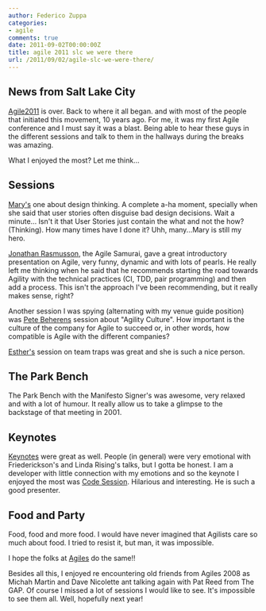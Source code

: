 ```yaml
---
author: Federico Zuppa
categories:
- agile
comments: true
date: 2011-09-02T00:00:00Z
title: agile 2011 slc we were there
url: /2011/09/02/agile-slc-we-were-there/
---
```


## News from Salt Lake City

[Agile2011](http://agile2011.agilealliance.org) is over. Back to where it all began. and with most of the people that initiated this movement, 10 years ago. For me, it was my first Agile conference and I must say it was a blast. Being able to hear these guys in the different sessions and talk to them in the hallways during the breaks was amazing.

What I enjoyed the most? Let me think...

<!--more-->

## Sessions

[Mary's](http://program2011.agilealliance.org/event/b690ae08f4f13473f126474f717e4eb9) one about design thinking. A complete a-ha moment, specially when she said that user stories often disguise bad design decisions. Wait a minute... Isn't it that User Stories just contain the what and not the how? (Thinking). How many times have I done it? Uhh, many...Mary is still my hero.

[Jonathan Rasmusson](http://program2011.agilealliance.org/event/a7d860cb8f52a5c8b7122542a78795c5), the Agile Samurai, gave a great introductory presentation on Agile, very funny, dynamic and with lots of pearls. He really left me thinking when he said that he recommends starting the road towards Agility with the technical practices (CI, TDD, pair programming) and then add a process. This isn't the approach I've been recommending, but it really makes sense, right?

Another session I was spying (alternating with my venue guide position) was [Pete Beherens](http://program2011.agilealliance.org/event/0f044b7827ea14f8c0594868db8f2c1f) session about "Agility Culture". How important is the culture of the company for Agile to succeed or, in other words, how compatible is Agile with the different companies?

[Esther's](http://program2011.agilealliance.org/event/946aa57ccc0faca9a94f39611e3c3323) session on team traps was great and she is such a nice person.

## The Park Bench

The Park Bench with the Manifesto Signer's was awesome, very relaxed and with a lot of humour. It really allow us to take a glimpse to the backstage of that meeting in 2001.

## Keynotes

[Keynotes](http://agile2011.agilealliance.org/program/keynotes/) were great as well. People (in general) were very emotional with Friederickson's and Linda Rising's talks, but I gotta be honest. I am a developer with little connection with my emotions and so the keynote I enjoyed the most was [Code Session](http://program2011.agilealliance.org/event/c996f21365162f7debad5971bbd1318d). Hilarious and interesting. He is such a good presenter.

## Food and Party

Food, food and more food. I would have never imagined that Agilists care so much about food. I tried to resist it, but man, it was impossible.

I hope the folks at [Agiles](http://agiles2011.agiles.org/en) do the same!!

Besides all this, I enjoyed re encountering old friends from Agiles 2008 as Michah Martin and Dave Nicolette ant talking again with Pat Reed from The GAP. Of course I missed a lot of sessions I would like to see. It's impossible to see them all. Well, hopefully next year!